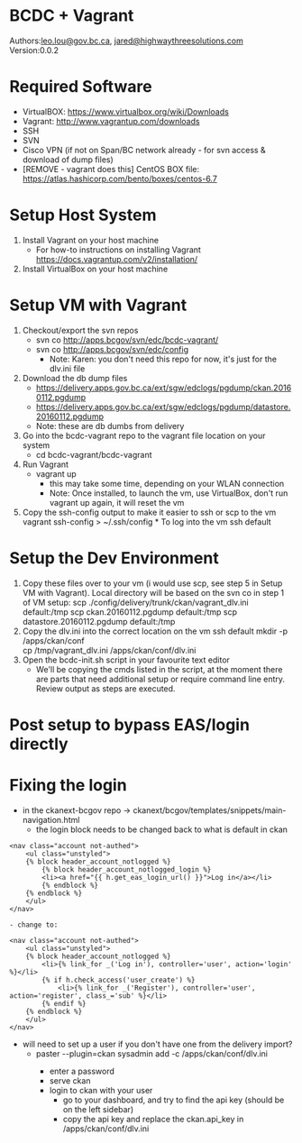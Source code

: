 # BCDC + Vagrant
Authors:leo.lou@gov.bc.ca, jared@highwaythreesolutions.com
Version:0.0.2

# Required Software
* VirtualBOX: https://www.virtualbox.org/wiki/Downloads
* Vagrant: http://www.vagrantup.com/downloads
* SSH
* SVN
* Cisco VPN (if not on Span/BC network already - for svn access & download of dump files)
* [REMOVE - vagrant does this] CentOS BOX file: https://atlas.hashicorp.com/bento/boxes/centos-6.7

# Setup Host System
1. Install Vagrant on your host machine
    * For how-to instructions on installing Vagrant https://docs.vagrantup.com/v2/installation/
2. Install VirtualBox on your host machine

# Setup VM with Vagrant
1. Checkout/export the svn repos 
    * svn co http://apps.bcgov/svn/edc/bcdc-vagrant/ 
    * svn co http://apps.bcgov/svn/edc/config
		* Note: Karen: you don't need this repo for now, it's just for the dlv.ini file
2. Download the db dump files
    * https://delivery.apps.gov.bc.ca/ext/sgw/edclogs/pgdump/ckan.20160112.pgdump
	* https://delivery.apps.gov.bc.ca/ext/sgw/edclogs/pgdump/datastore.20160112.pgdump
	* Note: these are db dumbs from delivery
3. Go into the bcdc-vagrant repo to the vagrant file location on your system
	* cd bcdc-vagrant/bcdc-vagrant
4. Run Vagrant
	* vagrant up
    	* this may take some time, depending on your WLAN connection
    	* Note: Once installed, to launch the vm, use VirtualBox, don't run vagrant up again, it will reset the vm
5. Copy the ssh-config output to make it easier to ssh or scp to the vm
        vagrant ssh-config > ~/.ssh/config
        * To log into the vm
        ssh default 
		
# Setup the Dev Environment
1. Copy these files over to your vm (i would use scp, see step 5 in Setup VM with Vagrant).  Local directory will be based on the svn co in step 1 of VM setup:
    scp ./config/delivery/trunk/ckan/vagrant_dlv.ini default:/tmp
    scp ckan.20160112.pgdump default:/tmp
    scp datastore.20160112.pgdump default:/tmp
2. Copy the dlv.ini into the correct location on the vm
    ssh default
    mkdir -p /apps/ckan/conf    
    cp /tmp/vagrant_dlv.ini /apps/ckan/conf/dlv.ini
3. Open the bcdc-init.sh script in your favourite text editor
	* We'll be copying the cmds listed in the script, at the moment there are parts that need additional setup or require command line entry.  Review output as steps are executed.
	
# Post setup to bypass EAS/login directly
# Fixing the login
- in the ckanext-bcgov repo -> ckanext/bcgov/templates/snippets/main-navigation.html
	- the login block needs to be changed back to what is default in ckan
```
<nav class="account not-authed">
	<ul class="unstyled">
	{% block header_account_notlogged %}
		{% block header_account_notlogged_login %}
		<li><a href="{{ h.get_eas_login_url() }}">Log in</a></li>
		{% endblock %}
	{% endblock %}
	</ul>
</nav>
```
	- change to:
```
<nav class="account not-authed">
    <ul class="unstyled">
	{% block header_account_notlogged %}
		<li>{% link_for _('Log in'), controller='user', action='login' %}</li>
		{% if h.check_access('user_create') %}
			<li>{% link_for _('Register'), controller='user', action='register', class_='sub' %}</li>
		{% endif %}
	{% endblock %}
    </ul>
</nav>
```
- will need to set up a user if you don't have one from the delivery import?
	- paster --plugin=ckan sysadmin add <username> -c /apps/ckan/conf/dlv.ini
		- enter a password
		- serve ckan
		- login to ckan with your user
			- go to your dashboard, and try to find the api key (should be on the left sidebar)
			- copy the api key and replace the ckan.api_key in /apps/ckan/conf/dlv.ini



